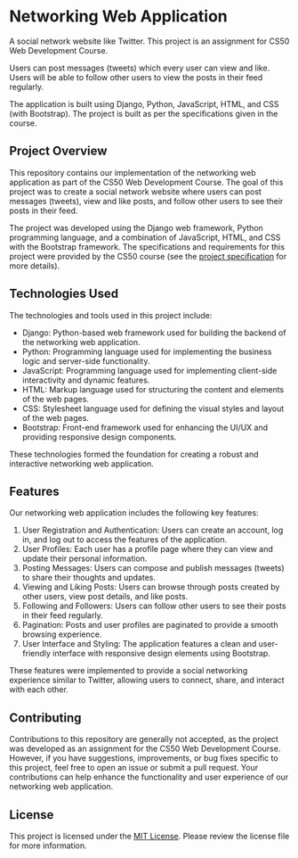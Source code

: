 # Networking Web Application

A social network website like Twitter. This project is an assignment for CS50 Web Development Course.

Users can post messages (tweets) which every user can view and like. Users will be able to follow other users to view the posts in their feed regularly.

The application is built using Django, Python, JavaScript, HTML, and CSS (with Bootstrap). The project is built as per the specifications given in the course.

## Project Overview

This repository contains our implementation of the networking web application as part of the CS50 Web Development Course. The goal of this project was to create a social network website where users can post messages (tweets), view and like posts, and follow other users to see their posts in their feed.

The project was developed using the Django web framework, Python programming language, and a combination of JavaScript, HTML, and CSS with the Bootstrap framework. The specifications and requirements for this project were provided by the CS50 course (see the [project specification](https://cs50.harvard.edu/web/2020/projects/4/network/#specification) for more details).

## Technologies Used

The technologies and tools used in this project include:

- Django: Python-based web framework used for building the backend of the networking web application.
- Python: Programming language used for implementing the business logic and server-side functionality.
- JavaScript: Programming language used for implementing client-side interactivity and dynamic features.
- HTML: Markup language used for structuring the content and elements of the web pages.
- CSS: Stylesheet language used for defining the visual styles and layout of the web pages.
- Bootstrap: Front-end framework used for enhancing the UI/UX and providing responsive design components.

These technologies formed the foundation for creating a robust and interactive networking web application.

## Features

Our networking web application includes the following key features:

1. User Registration and Authentication: Users can create an account, log in, and log out to access the features of the application.
2. User Profiles: Each user has a profile page where they can view and update their personal information.
3. Posting Messages: Users can compose and publish messages (tweets) to share their thoughts and updates.
4. Viewing and Liking Posts: Users can browse through posts created by other users, view post details, and like posts.
5. Following and Followers: Users can follow other users to see their posts in their feed regularly.
6. Pagination: Posts and user profiles are paginated to provide a smooth browsing experience.
7. User Interface and Styling: The application features a clean and user-friendly interface with responsive design elements using Bootstrap.

These features were implemented to provide a social networking experience similar to Twitter, allowing users to connect, share, and interact with each other.

## Contributing

Contributions to this repository are generally not accepted, as the project was developed as an assignment for the CS50 Web Development Course. However, if you have suggestions, improvements, or bug fixes specific to this project, feel free to open an issue or submit a pull request. Your contributions can help enhance the functionality and user experience of our networking web application.

## License

This project is licensed under the [MIT License](LICENSE). Please review the license file for more information.
